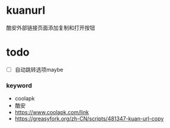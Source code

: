 # kuanurl
酷安外部链接页面添加复制和打开按钮

# todo
- [ ] 自动跳转选项maybe

### keyword
- coolapk
- 酷安
- https://www.coolapk.com/link
- https://greasyfork.org/zh-CN/scripts/481347-kuan-url-copy
